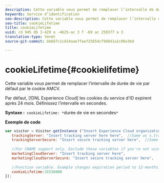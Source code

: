 ```yaml
---
description: Cette variable vous permet de remplacer l’intervalle de durée de vie par défaut par le cookie AMCV.
keywords: Service d’identification
seo-description: Cette variable vous permet de remplacer l’intervalle de durée de vie par défaut par le cookie AMCV.
seo-title: cookieLifetime
title: cookieLifetime
uuid: cd 945 db 3-429 a -4625-ac 3 f -69 ac 259377 a 3
translation-type: tm+mt
source-git-commit: bb687c1cd14aae7faef2565dcf9d041a1c06e3bd

---
```



# cookieLifetime{#cookielifetime}

Cette variable vous permet de remplacer l’intervalle de durée de vie par défaut par le cookie AMCV.

Par défaut, [!DNL Experience Cloud] les cookies du service d&#39;ID expirent après 24 mois. Définissez l’intervalle en secondes.

**Syntaxe :**` cookieLifetime: *`durée de vie en secondes`*`

**Exemple de code**

```js
var visitor = Visitor.getInstance ("Insert Experience Cloud organization ID here",{ 
   trackingServer: "Insert tracking server here here",  //Same as s.trackingServer 
   trackingServerSecure: "Insert secure tracking server here",  //Same as s.trackingServerSecure 
 
   //For CNAME support only. Exclude these variables if you're not using CNAME 
   marketingCloudServer: "Insert tracking server here", 
   marketingCloudServerSecure: "Insert secure tracking server here", 
 
   //Function variable. Example changes expiration period to 12-months. 
   cookieLifetime:31536000 
});
```


